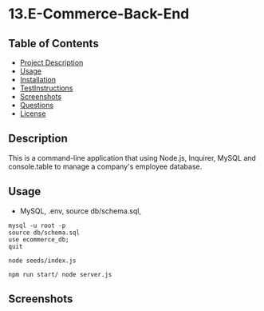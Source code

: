 # 13.E-Commerce-Back-End


## Table of Contents 
  - [Project Description](#Description)
  - [Usage](#Usage)
  - [Installation](#Installation)
  - [TestInstructions](#TestInstructions)
  - [Screenshots](#Screenshots)
  - [Questions](#Questions)
  - [License](#License)

## Description
This is a command-line application that using Node.js, Inquirer, MySQL and console.table to manage a company's employee database.

## Usage

- MySQL, .env, source db/schema.sql,
~~~
mysql -u root -p
source db/schema.sql
use ecommerce_db;
quit
~~~
~~~
node seeds/index.js
~~~
~~~
npm run start/ node server.js
~~~



## Screenshots


